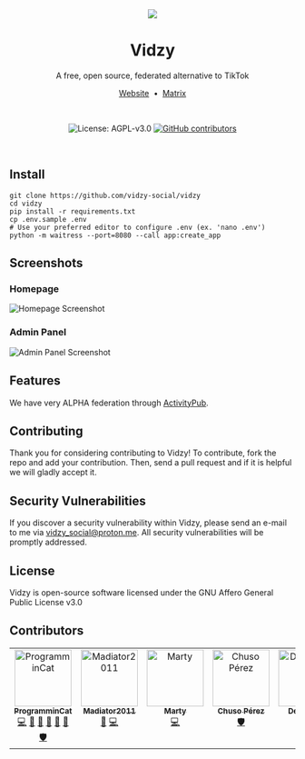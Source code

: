 <div align="center">
<img src="static/logo.svg">
<h1>Vidzy</h1>
A free, open source, federated alternative to TikTok

<a href="https://vidzy.codeberg.page/">Website</a>
&nbsp;•&nbsp;
<a href="https://matrix.to/#/#vidzysocial:fedora.im">Matrix</a>

<br>

![License: AGPL-v3.0](https://img.shields.io/github/license/vidzy-social/vidzy?style=for-the-badge)
[![GitHub contributors](https://img.shields.io/github/contributors-anon/vidzy-social/vidzy?style=for-the-badge)](#contributors)

</div>

<br>

## Install

    git clone https://github.com/vidzy-social/vidzy
    cd vidzy
    pip install -r requirements.txt
    cp .env.sample .env
    # Use your preferred editor to configure .env (ex. 'nano .env')
    python -m waitress --port=8080 --call app:create_app

## Screenshots

### Homepage

![Homepage Screenshot](./screenshots/homepage.png)

### Admin Panel

![Admin Panel Screenshot](./screenshots/admin_panel.png)

## Features

We have very ALPHA federation through [ActivityPub](https://www.w3.org/TR/activitypub/).

## Contributing

Thank you for considering contributing to Vidzy! To contribute, fork the repo and add your contribution. Then, send a pull request and if it is helpful we will gladly accept it.

## Security Vulnerabilities

If you discover a security vulnerability within Vidzy, please send an e-mail to me via [vidzy_social@proton.me](mailto:vidzy_social@proton.me). All security vulnerabilities will be promptly addressed.

## License

Vidzy is open-source software licensed under the GNU Affero General Public License v3.0

## Contributors

<!-- ALL-CONTRIBUTORS-LIST:START - Do not remove or modify this section -->
<!-- prettier-ignore-start -->
<!-- markdownlint-disable -->
<table>
  <tbody>
    <tr>
      <td align="center" valign="top" width="14.28%"><a href="https://github.com/ProgramminCat"><img src="https://avatars.githubusercontent.com/u/72707293?v=4?s=100" width="100px;" alt="ProgramminCat"/><br /><sub><b>ProgramminCat</b></sub></a><br /><a href="#code-ProgramminCat" title="Code">💻</a> <a href="#design-ProgramminCat" title="Design">🎨</a> <a href="#ideas-ProgramminCat" title="Ideas, Planning, & Feedback">🤔</a> <a href="#question-ProgramminCat" title="Answering Questions">💬</a> <a href="#maintenance-ProgramminCat" title="Maintenance">🚧</a> <a href="#review-ProgramminCat" title="Reviewed Pull Requests">👀</a> <a href="#security-ProgramminCat" title="Security">🛡️</a></td>
      <td align="center" valign="top" width="14.28%"><a href="https://github.com/kodxana"><img src="https://avatars.githubusercontent.com/u/16674412?v=4?s=100" width="100px;" alt="Madiator2011"/><br /><sub><b>Madiator2011</b></sub></a><br /><a href="#design-kodxana" title="Design">🎨</a> <a href="#code-kodxana" title="Code">💻</a></td>
      <td align="center" valign="top" width="14.28%"><a href="https://github.com/nycterent"><img src="https://avatars.githubusercontent.com/u/81133?v=4?s=100" width="100px;" alt="Marty"/><br /><sub><b>Marty</b></sub></a><br /><a href="#code-nycterent" title="Code">💻</a></td>
      <td align="center" valign="top" width="14.28%"><a href="https://chuso.net"><img src="https://avatars.githubusercontent.com/u/3270352?v=4?s=100" width="100px;" alt="Chuso Pérez"/><br /><sub><b>Chuso Pérez</b></sub></a><br /><a href="#security-chusopr" title="Security">🛡️</a></td>
      <td align="center" valign="top" width="14.28%"><a href="https://everypizza.bearblog.dev"><img src="https://avatars.githubusercontent.com/u/82726593?v=4?s=100" width="100px;" alt="Derry Tutt"/><br /><sub><b>Derry Tutt</b></sub></a><br /><a href="#code-everypizza1" title="Code">💻</a> <a href="#bug-everypizza1" title="Bug reports">🐛</a></td>
      <td align="center" valign="top" width="14.28%"><a href="https://github.com/honjes"><img src="https://avatars.githubusercontent.com/u/33932833?v=4?s=100" width="100px;" alt="Clara"/><br /><sub><b>Clara</b></sub></a><br /><a href="#code-honjes" title="Code">💻</a> <a href="#bug-honjes" title="Bug reports">🐛</a></td>
    </tr>
  </tbody>
</table>

<!-- markdownlint-restore -->
<!-- prettier-ignore-end -->

<!-- ALL-CONTRIBUTORS-LIST:END -->
